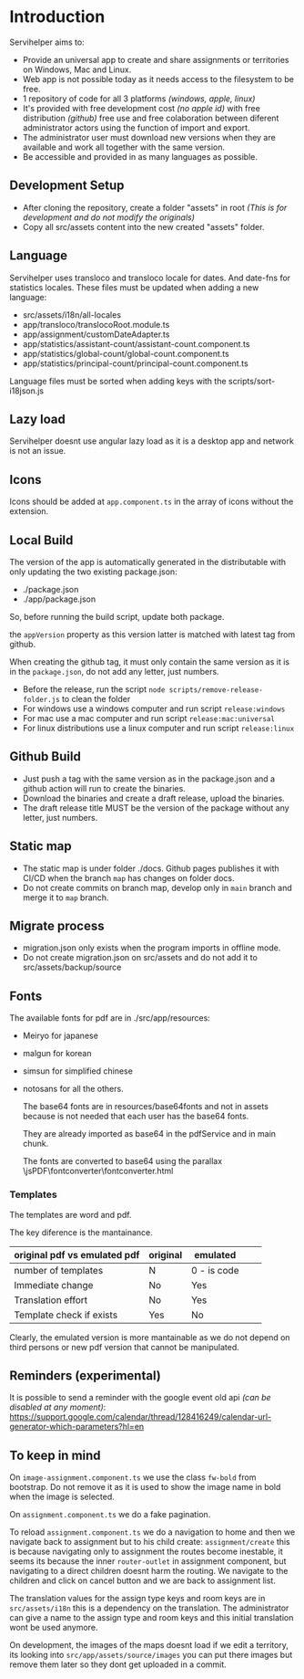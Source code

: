 # Introduction

Servihelper aims to:

- Provide an universal app to create and share assignments or territories on Windows, Mac and Linux.
- Web app is not possible today as it needs access to the filesystem to be free.
- 1 repository of code for all 3 platforms _(windows, apple, linux)_
- It's provided with free development cost _(no apple id)_ with free distribution _(github)_ free use and free colaboration between diferent administrator actors using the function of import and export.
- The administrator user must download new versions when they are available and work all together with the same version.
- Be accessible and provided in as many languages as possible.

## Development Setup

- After cloning the repository, create a folder "assets" in root _(This is for development and do not modify the originals)_
- Copy all src/assets content into the new created "assets" folder.

## Language

Servihelper uses transloco and transloco locale for dates. And date-fns for statistics locales.
These files must be updated when adding a new language:

- src/assets/i18n/all-locales
- app/transloco/translocoRoot.module.ts
- app/assignment/customDateAdapter.ts
- app/statistics/assistant-count/assistant-count.component.ts
- app/statistics/global-count/global-count.component.ts
- app/statistics/principal-count/principal-count.component.ts

Language files must be sorted when adding keys with the scripts/sort-i18json.js

## Lazy load

Servihelper doesnt use angular lazy load as it is a desktop app and network is not an issue.

## Icons

Icons should be added at `app.component.ts` in the array of icons without the extension.

## Local Build

The version of the app is automatically generated in the distributable with only updating the two existing package.json:

- ./package.json
- ./app/package.json

So, before running the build script, update both package.

the `appVersion` property as this version latter is matched with latest tag from github.

When creating the github tag, it must only contain the same version as it is in the `package.json`, do not add any letter, just numbers.

- Before the release, run the script `node scripts/remove-release-folder.js` to clean the folder
- For windows use a windows computer and run script `release:windows`
- For mac use a mac computer and run script `release:mac:universal`
- For linux distributions use a linux computer and run script `release:linux`

## Github Build

- Just push a tag with the same version as in the package.json and a github action will run to create the binaries.
- Download the binaries and create a draft release, upload the binaries.
- The draft release title MUST be the version of the package without any letter, just numbers.

## Static map

- The static map is under folder ./docs. Github pages publishes it with CI/CD when the branch `map` has changes on folder docs.
- Do not create commits on branch map, develop only in `main` branch and merge it to `map` branch.

## Migrate process

- migration.json only exists when the program imports in offline mode.
- Do not create migration.json on src/assets and do not add it to src/assets/backup/source

## Fonts

The available fonts for pdf are in ./src/app/resources:

- Meiryo for japanese
- malgun for korean
- simsun for simplified chinese
- notosans for all the others.

  The base64 fonts are in resources/base64fonts and not in assets because is not needed that each user has the base64 fonts.

  They are already imported as base64 in the pdfService and in main chunk.

  The fonts are converted to base64 using the parallax \jsPDF\fontconverter\fontconverter.html

### Templates

The templates are word and pdf.

The key diference is the mantainance.

| original pdf vs emulated pdf | original | emulated    |     |     |
| ---------------------------- | -------- | ----------- | --- | --- |
| number of templates          | N        | 0 - is code |     |     |
| Immediate change             | No       | Yes         |     |     |
| Translation effort           | No       | Yes         |     |     |
| Template check if exists     | Yes      | No          |     |     |

Clearly, the emulated version is more mantainable as we do not depend on third persons or new pdf version
that cannot be manipulated.

## Reminders (experimental)

It is possible to send a reminder with the google event old api _(can be disabled at any moment)_: https://support.google.com/calendar/thread/128416249/calendar-url-generator-which-parameters?hl=en

## To keep in mind

On `image-assignment.component.ts` we use the class `fw-bold` from bootstrap. Do not remove it as it is used to show the image name in bold when the image is selected.

On `assignment.component.ts` we do a fake pagination.

To reload `assignment.component.ts` we do a navigation to home and then we navigate back to assignment but to his child create: `assignment/create` this is because navigating only to assignment the routes become inestable, it seems its because the inner `router-outlet` in assignment component, but navigating to a direct children doesnt harm the routing.
We navigate to the children and click on cancel button and we are back to assignment list.

The translation values for the assign type keys and room keys are in `src/assets/i18n` this is a dependency on the translation. The administrator can give a name to the assign type and room keys and this initial translation wont be used anymore.

On development, the images of the maps doesnt load if we edit a territory, its looking into `src/app/assets/source/images` you can put there images but remove them later so they dont get uploaded in a commit.
